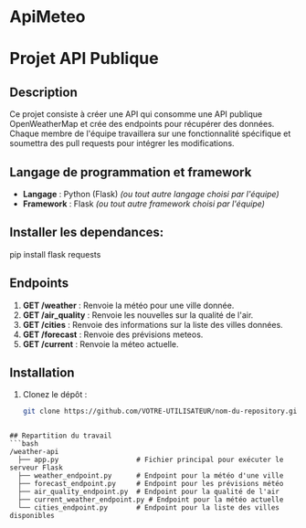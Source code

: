 # ApiMeteo
# Projet API Publique

## Description
Ce projet consiste à créer une API qui consomme une API publique OpenWeatherMap et crée des endpoints pour récupérer des données. Chaque membre de l'équipe travaillera sur une fonctionnalité spécifique et soumettra des pull requests pour intégrer les modifications.

## Langage de programmation et framework
- **Langage** : Python (Flask) *(ou tout autre langage choisi par l'équipe)*
- **Framework** : Flask *(ou tout autre framework choisi par l'équipe)*

## Installer les dependances:
pip install flask requests

## Endpoints
1. **GET /weather** : Renvoie la météo pour une ville donnée.
2. **GET /air_quality** : Renvoie les nouvelles sur la qualité de l'air.
3. **GET /cities** : Renvoie des informations sur la liste des villes données.
4. **GET /forecast** : Renvoie des prévisions meteos.
5. **GET /current** : Renvoie la méteo actuelle.
   
## Installation
1. Clonez le dépôt :
   ```bash
   git clone https://github.com/VOTRE-UTILISATEUR/nom-du-repository.git
  ```

## Repartition du travail
  ```bash
/weather-api
    ├── app.py                   # Fichier principal pour exécuter le serveur Flask
    ├── weather_endpoint.py      # Endpoint pour la météo d'une ville
    ├── forecast_endpoint.py     # Endpoint pour les prévisions météo
    ├── air_quality_endpoint.py  # Endpoint pour la qualité de l'air
    ├── current_weather_endpoint.py # Endpoint pour la météo actuelle
    └── cities_endpoint.py       # Endpoint pour la liste des villes disponibles
  ```
